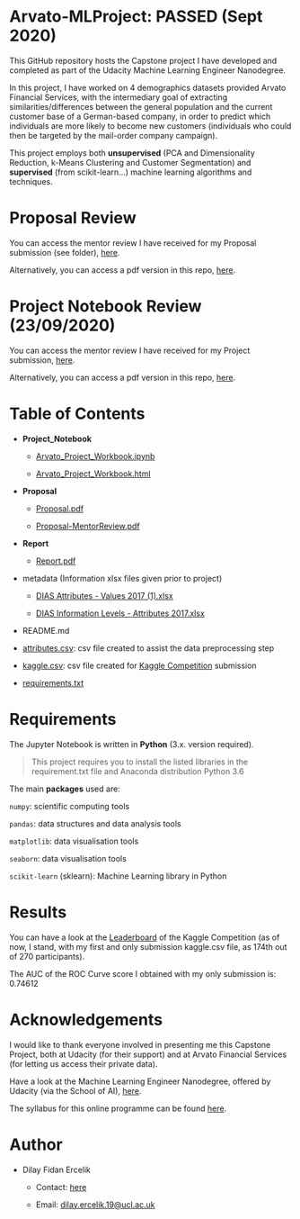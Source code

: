 # Arvato-MLProject: PASSED (Sept 2020)

This GitHub repository hosts the Capstone project I have developed and completed as part of the Udacity Machine Learning Engineer Nanodegree. 

In this project, I have worked on 4 demographics datasets provided Arvato Financial Services, with the intermediary goal of extracting similarities/differences between the general population and the current customer base of a German-based company, in order to predict which individuals are more likely to become new customers (individuals who could then be targeted by the mail-order company campaign). 

This project employs both **unsupervised** (PCA and Dimensionality Reduction, k-Means Clustering and Customer Segmentation) and **supervised** (from scikit-learn...) machine learning algorithms and techniques.


# Proposal Review

You can access the mentor review I have received for my Proposal submission (see folder), [here](https://review.udacity.com/#!/reviews/2498032).

Alternatively, you can access a pdf version in this repo, [here](https://github.com/dilayercelik/Arvato-MLProject/blob/master/Proposal/Proposal-MentorReview.pdf).


# Project Notebook Review (23/09/2020)

You can access the mentor review I have received for my Project submission, [here](https://review.udacity.com/#!/reviews/2523636).

Alternatively, you can access a pdf version in this repo, [here](https://github.com/dilayercelik/Arvato-MLProject/blob/master/Report/Report_Mentor_Review.pdf).


# Table of Contents

- **Project_Notebook**
  
  - [Arvato_Project_Workbook.ipynb](https://github.com/dilayercelik/Arvato-MLProject/blob/master/Project_Notebook/Arvato_Project_Workbook.ipynb)
  
  - [Arvato_Project_Workbook.html](https://github.com/dilayercelik/Arvato-MLProject/blob/master/Project_Notebook/Arvato_Project_Workbook.html)
  
  

- **Proposal**

  - [Proposal.pdf](https://github.com/dilayercelik/Arvato-MLProject/blob/master/Proposal/Proposal.pdf)
  
  - [Proposal-MentorReview.pdf](https://github.com/dilayercelik/Arvato-MLProject/blob/master/Proposal/Proposal-MentorReview.pdf)
  
  
  
- **Report**

  - [Report.pdf](https://github.com/dilayercelik/Arvato-MLProject/blob/master/Report/Report.pdf) 



- metadata (Information xlsx files given prior to project)

  - [DIAS Attributes - Values 2017 (1).xlsx](https://github.com/dilayercelik/Arvato-MLProject/blob/master/metadata/DIAS%20Attributes%20-%20Values%202017%20(1).xlsx)
  
  - [DIAS Information Levels - Attributes 2017.xlsx](https://github.com/dilayercelik/Arvato-MLProject/blob/master/metadata/DIAS%20Information%20Levels%20-%20Attributes%202017.xlsx)
  
  
- README.md 


- [attributes.csv](https://github.com/dilayercelik/Arvato-MLProject/blob/master/attributes.csv): csv file created to assist the data preprocessing step


- [kaggle.csv](https://github.com/dilayercelik/Arvato-MLProject/blob/master/kaggle.csv): csv file created for [Kaggle Competition](https://www.kaggle.com/c/udacity-arvato-identify-customers/leaderboard) submission


- [requirements.txt](https://github.com/dilayercelik/Arvato-MLProject/blob/master/requirements.txt)



# Requirements

The Jupyter Notebook is written in **Python** (3.x. version required). 

> This project requires you to install the listed libraries in the requirement.txt file and Anaconda distribution Python 3.6


The main **packages** used are:

`numpy`: scientific computing tools

`pandas`: data structures and data analysis tools

`matplotlib`: data visualisation tools

`seaborn`: data visualisation tools

`scikit-learn` (sklearn): Machine Learning library in Python


# Results

You can have a look at the [Leaderboard](https://www.kaggle.com/c/udacity-arvato-identify-customers/leaderboard) of the Kaggle Competition (as of now, I stand, with my first and only submission kaggle.csv file, as 174th out of 270 participants).

The AUC of the ROC Curve score I obtained with my only submission is: 0.74612



# Acknowledgements

I would like to thank everyone involved in presenting me this Capstone Project, both at Udacity (for their support) and at Arvato Financial Services (for letting us access their private data).

Have a look at the Machine Learning Engineer Nanodegree, offered by Udacity (via the School of AI), [here](https://www.udacity.com/course/machine-learning-engineer-nanodegree--nd009t).

The syllabus for this online programme can be found [here](https://s3.amazonaws.com/iridium-content/documents/en-US/machine-learning-engineer-nanodegree-program-syllabus.pdf).



# Author

- Dilay Fidan Ercelik

  - Contact: [here](https://www.linkedin.com/in/dilay-fidan-ercelik-682675194/)
  
  - Email: dilay.ercelik.19@ucl.ac.uk



